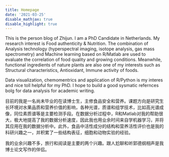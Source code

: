 ```yaml
---
title: Homepage
date: '2021-03-25'
disable_mathjax: true
disable_highlight: true
---
```


This is the person blog of Zhijun. I am a PhD Candidate in Netherlands. My research interest is Food authenticity & Nutrition. The combination of Analysis technology (hyperspectral imaging, isotope analysis, gas mass spectrometry) and Machine learning based on R/Matlab are used to evaluate the correlation of food quality and growing conditions. Meanwhile, functional ingredients of nature plants are also one of my interests such as Structural characteristics, Antioxidant, Immune activity of foods.

Data visualization, chemomentrics and application of R/Python is my interes and nice toll helpful for my PhD. I hope to build a good sysmatic refernces bolg for data analysis for academic writing.

目前的我是一名尚未毕业的在读博士生，主修食品安全和营养。课题方向是研究生长环境对水果品质和营养价值的影响，各种光谱，质谱和组学技术，比如高光谱成像，同位素质谱等是主要检测手段。在数据分析过程中，R和Matlab对我的帮助很大，极大地提高了我的数据分析速度，因此我也用业余时间来自学机器学习，并将其应用在我的数据分析中。此外，食品中活性成分的结构和营养活性评价也是我的科研兴趣之一，并积累了一些结构表征，细胞和动物实验的经验。

我的业余兴趣不多，旅行和阅读是主要的两个兴趣。跟人尬聊和听郭德纲相声是我博士论文写作的伴侣。
